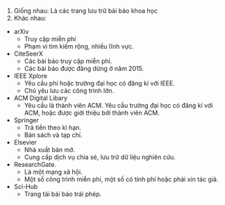 1. Giống nhau: Là các trang lưu trữ bài báo khoa học
2. Khác nhau: 
- arXiv
  - Truy cập miễn phí
  - Phạm vi tìm kiếm rộng, nhiều lĩnh vực.
- CiteSeerX
  - Các bài báo truy cập miễn phí.
  - Các bài báo được đăng dừng ở năm 2015.
- IEEE Xplore
  - Yêu cầu phí hoặc trường đại học có đăng kí với IEEE.
  - Chủ yêu lưu các công trình lớn.
- ACM Digital Libary
  - Yêu cầu là thành viên ACM. Yêu cầu trường đại học có đăng kí với ACM, hoặc được giới thiệu bởi thành viên ACM.
- Springer
  - Trả tiền theo kì hạn.
  - Bán sách và tạp chí.
- Elsevier
  - Nhà xuất bản mở.
  - Cung cấp dịch vụ chia sẻ, lưu trữ dữ liệu nghiên cứu.
- ResearchGate.
  - Là một mạng xã hội.
  - Một số công trình miễn phí, một số có tính phí hoặc phải xin tác giả.
- Sci-Hub
  - Trang tải bài báo trái phép.
